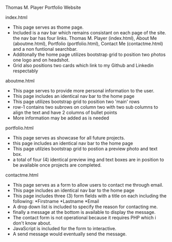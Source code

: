 Thomas M. Player Portfolio Website

index.html
- This page serves as thome page.
- Included is a nav bar which remains consistant on each page of the site.
   the nav bar has four links.  Thomas M. Player (index.html), About Me (aboutme.html), Portfolio (portfolio.html), Contact Me (contactme.html) and a non funtional searchbar.
- Additonally the home page utilizes bootstrap grid to position two photos one logo and on headshot.
- Grid also positions two cards which link to my Github and Linkedin respectably

aboutme.html
- This page serves to provide more personal information to the user.
- This page includes an identical nav bar to the home page
- This page utilizes bootstrap grid to position two 'main' rows
- row-1 contains two subrows on column two with two sub columns to align the text and have 2 columns of bullet points
- More information may be added as is needed

portfolio.html
- This page serves as showcase for all future projects.
- this page includes an identical nav bar to the home page
- This page utilzies bootstrap grid to postion a preview photo and text box. 
- a total of four (4) identical preview img and text boxes are in position to be available 
   once projects are completed.

contactme.html
- This page serves as a form to allow users to contact me through email.
- This page includes an identical nav bar to the home page
- This page includes three (3) form fields with a title on each including the following:
      *Firstname *Lastname *Email
- A drop down list is included to specify the reason for contacting me.
- finally a message at the bottom is available to display the message.
- The contact form is not operational because it requires PHP which i don't know about.
- JavaScript is included for the form to interactive.
- A send message would eventually send the message.
